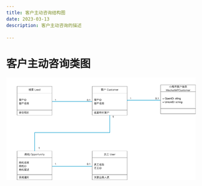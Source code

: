 ```yaml
---
title: 客户主动咨询结构图
date: 2023-03-13
description: 客户主动咨询的描述

---
```




# 客户主动咨询类图

![](../../../images/cls_diag_oppcreatedbycustomer.png)
